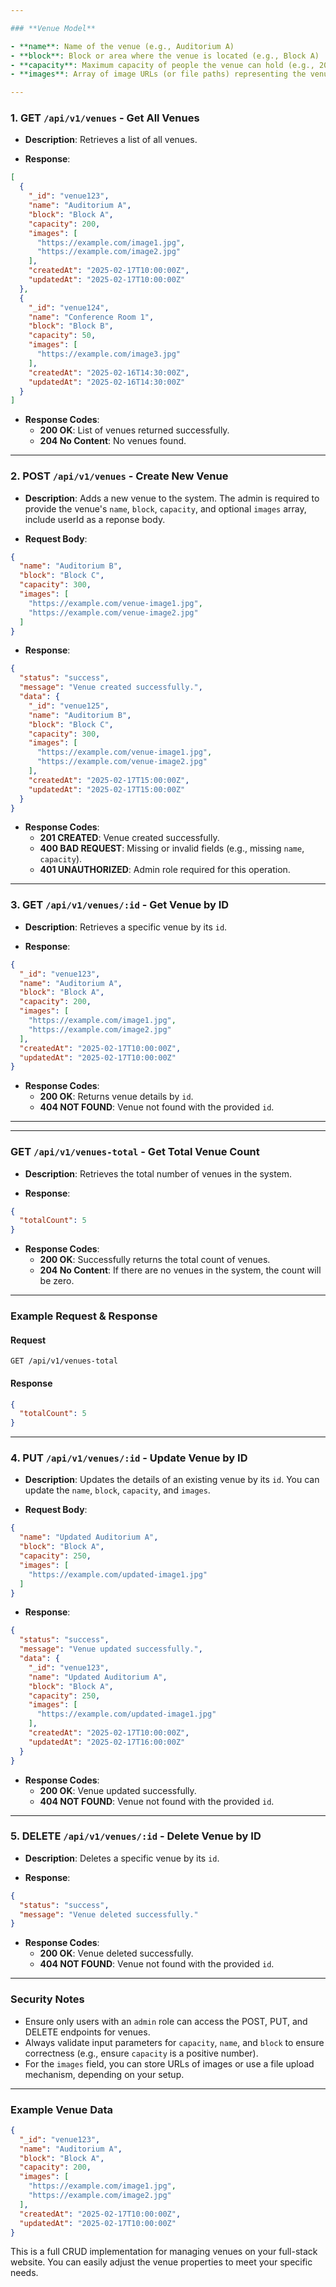 ```yaml
---

### **Venue Model**

- **name**: Name of the venue (e.g., Auditorium A)
- **block**: Block or area where the venue is located (e.g., Block A)
- **capacity**: Maximum capacity of people the venue can hold (e.g., 200 people)
- **images**: Array of image URLs (or file paths) representing the venue.

---
```


### 1. **GET `/api/v1/venues`** - Get All Venues

- **Description**: Retrieves a list of all venues.

- **Response**:

```json
[
  {
    "_id": "venue123",
    "name": "Auditorium A",
    "block": "Block A",
    "capacity": 200,
    "images": [
      "https://example.com/image1.jpg",
      "https://example.com/image2.jpg"
    ],
    "createdAt": "2025-02-17T10:00:00Z",
    "updatedAt": "2025-02-17T10:00:00Z"
  },
  {
    "_id": "venue124",
    "name": "Conference Room 1",
    "block": "Block B",
    "capacity": 50,
    "images": [
      "https://example.com/image3.jpg"
    ],
    "createdAt": "2025-02-16T14:30:00Z",
    "updatedAt": "2025-02-16T14:30:00Z"
  }
]
```

- **Response Codes**:
  - **200 OK**: List of venues returned successfully.
  - **204 No Content**: No venues found.

---

### 2. **POST `/api/v1/venues`** - Create New Venue

- **Description**: Adds a new venue to the system. The admin is required to provide the venue's `name`, `block`, `capacity`, and optional `images` array, include userId as a reponse body.

- **Request Body**:

```json
{
  "name": "Auditorium B",
  "block": "Block C",
  "capacity": 300,
  "images": [
    "https://example.com/venue-image1.jpg",
    "https://example.com/venue-image2.jpg"
  ]
}
```

- **Response**:

```json
{
  "status": "success",
  "message": "Venue created successfully.",
  "data": {
    "_id": "venue125",
    "name": "Auditorium B",
    "block": "Block C",
    "capacity": 300,
    "images": [
      "https://example.com/venue-image1.jpg",
      "https://example.com/venue-image2.jpg"
    ],
    "createdAt": "2025-02-17T15:00:00Z",
    "updatedAt": "2025-02-17T15:00:00Z"
  }
}
```

- **Response Codes**:
  - **201 CREATED**: Venue created successfully.
  - **400 BAD REQUEST**: Missing or invalid fields (e.g., missing `name`, `capacity`).
  - **401 UNAUTHORIZED**: Admin role required for this operation.

---

### 3. **GET `/api/v1/venues/:id`** - Get Venue by ID

- **Description**: Retrieves a specific venue by its `id`.

- **Response**:

```json
{
  "_id": "venue123",
  "name": "Auditorium A",
  "block": "Block A",
  "capacity": 200,
  "images": [
    "https://example.com/image1.jpg",
    "https://example.com/image2.jpg"
  ],
  "createdAt": "2025-02-17T10:00:00Z",
  "updatedAt": "2025-02-17T10:00:00Z"
}
```

- **Response Codes**:
  - **200 OK**: Returns venue details by `id`.
  - **404 NOT FOUND**: Venue not found with the provided `id`.

---

---

### **GET `/api/v1/venues-total`** - Get Total Venue Count

- **Description**: Retrieves the total number of venues in the system.

- **Response**:

```json
{
  "totalCount": 5
}
```

- **Response Codes**:
  - **200 OK**: Successfully returns the total count of venues.
  - **204 No Content**: If there are no venues in the system, the count will be zero.

---

### Example Request & Response

#### Request

```http
GET /api/v1/venues-total
```

#### Response

```json
{
  "totalCount": 5
}
```

---

### 4. **PUT `/api/v1/venues/:id`** - Update Venue by ID

- **Description**: Updates the details of an existing venue by its `id`. You can update the `name`, `block`, `capacity`, and `images`.

- **Request Body**:

```json
{
  "name": "Updated Auditorium A",
  "block": "Block A",
  "capacity": 250,
  "images": [
    "https://example.com/updated-image1.jpg"
  ]
}
```

- **Response**:

```json
{
  "status": "success",
  "message": "Venue updated successfully.",
  "data": {
    "_id": "venue123",
    "name": "Updated Auditorium A",
    "block": "Block A",
    "capacity": 250,
    "images": [
      "https://example.com/updated-image1.jpg"
    ],
    "createdAt": "2025-02-17T10:00:00Z",
    "updatedAt": "2025-02-17T16:00:00Z"
  }
}
```

- **Response Codes**:
  - **200 OK**: Venue updated successfully.
  - **404 NOT FOUND**: Venue not found with the provided `id`.

---

### 5. **DELETE `/api/v1/venues/:id`** - Delete Venue by ID

- **Description**: Deletes a specific venue by its `id`.

- **Response**:

```json
{
  "status": "success",
  "message": "Venue deleted successfully."
}
```

- **Response Codes**:
  - **200 OK**: Venue deleted successfully.
  - **404 NOT FOUND**: Venue not found with the provided `id`.

---

### Security Notes

- Ensure only users with an `admin` role can access the POST, PUT, and DELETE endpoints for venues.
- Always validate input parameters for `capacity`, `name`, and `block` to ensure correctness (e.g., ensure `capacity` is a positive number).
- For the `images` field, you can store URLs of images or use a file upload mechanism, depending on your setup.

---

### Example Venue Data

```json
{
  "_id": "venue123",
  "name": "Auditorium A",
  "block": "Block A",
  "capacity": 200,
  "images": [
    "https://example.com/image1.jpg",
    "https://example.com/image2.jpg"
  ],
  "createdAt": "2025-02-17T10:00:00Z",
  "updatedAt": "2025-02-17T10:00:00Z"
}
```

This is a full CRUD implementation for managing venues on your full-stack website. You can easily adjust the venue properties to meet your specific needs.
